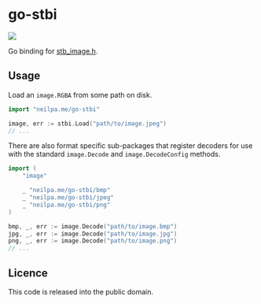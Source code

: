 # go-stbi

[![][badge]][actions]

Go binding for [stb_image.h][].

## Usage

Load an `image.RGBA` from some path on disk.

```go
import "neilpa.me/go-stbi"

image, err := stbi.Load("path/to/image.jpeg")
// ...
```

There are also format specific sub-packages that register decoders for use
with the standard `image.Decode` and `image.DecodeConfig` methods.

```go
import (
    "image"

    _ "neilpa.me/go-stbi/bmp"
    _ "neilpa.me/go-stbi/jpeg"
    _ "neilpa.me/go-stbi/png"
)

bmp, _, err := image.Decode("path/to/image.bmp")
jpg, _, err := image.Decode("path/to/image.jpg")
png, _, err := image.Decode("path/to/image.png")
// ...
```

## Licence

This code is released into the public domain.

[actions]: https://github.com/neilpa/go-stbi/actions/
[badge]: https://github.com/neilpa/go-stbi/workflows/CI/badge.svg
[stb_image.h]: https://github.com/nothings/stb/blob/f67165c2bb2af3060ecae7d20d6f731173485ad0/stb_image.h
